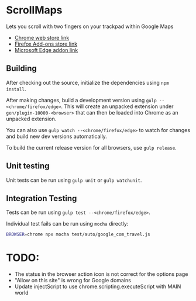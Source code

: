 # ScrollMaps
Lets you scroll with two fingers on your trackpad within Google Maps

- [Chrome web store link](https://chrome.google.com/webstore/detail/scrollmaps/jifommjndpnefcfplgnbhabocomgdjjg)
- [Firefox Add-ons store link](https://addons.mozilla.org/en-US/firefox/addon/scrollmaps)
- [Microsoft Edge addon link](https://microsoftedge.microsoft.com/addons/detail/scrollmaps/mdhhlgkmnlaiofbbemcmigjleiiefmga)

## Building

After checking out the source, initialize the dependencies using `npm install`.

After making changes, build a development version using `gulp --<chrome/firefox/edge>`. This will create an unpacked extension under `gen/plugin-10000-<browser>` that can then be loaded into Chrome as an unpacked extension.

You can also use `gulp watch --<chrome/firefox/edge>` to watch for changes and build new dev versions automatically.

To build the current release version for all browsers, use `gulp release`.

## Unit testing

Unit tests can be run using `gulp unit` or `gulp watchunit`.

## Integration Testing

Tests can be run using `gulp test --<chrome/firefox/edge>`.

Individual test fails can be run using `mocha` directly:

```sh
BROWSER=chrome npx mocha test/auto/google_com_travel.js
```

# TODO:
- The status in the browser action icon is not correct for the options page
- "Allow on this site" is wrong for Google domains
- Update injectScript to use chrome.scripting.executeScript with MAIN world